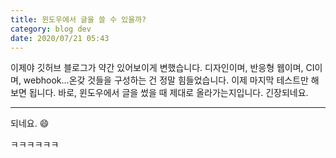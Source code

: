 ```yaml
---
title: 윈도우에서 글을 쓸 수 있을까?
category: blog dev
date: 2020/07/21 05:43
---
```


이제야 깃허브 블로그가 약간 있어보이게 변했습니다. 디자인이며, 반응형 웹이며, CI이며, webhook...온갖 것들을 구성하는 건 정말 힘들었습니다. 이제 마지막 테스트만 해 보면 됩니다. 바로, 윈도우에서 글을 썼을 때 제대로 올라가는지입니다. 긴장되네요.

---

되네요. :smile:

ㅋㅋㅋㅋㅋㅋ
